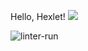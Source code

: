 Hello, Hexlet!
<a href="https://codeclimate.com/github/codeclimate/codeclimate/maintainability"><img src="https://api.codeclimate.com/v1/badges/a99a88d28ad37a79dbf6/maintainability" /></a>

![linter-run](https://github.com/yuriy-kormin/python-project-lvl1/actions/workflows/linter-run.yml/badge.svg)
